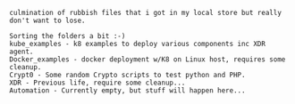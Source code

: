 
    culmination of rubbish files that i got in my local store but really don't want to lose.

    Sorting the folders a bit :-)
    kube_examples - k8 examples to deploy various components inc XDR agent.
    Docker_examples - docker deployment w/K8 on Linux host, requires some cleanup.
    Crypt0 - Some random Crypto scripts to test python and PHP.
    XDR - Previous life, require some cleanup...
    Automation - Currently empty, but stuff will happen here...